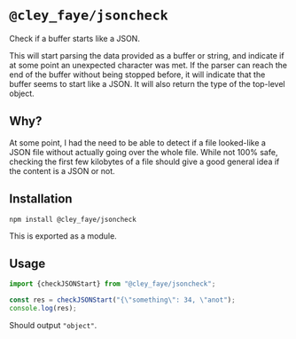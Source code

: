`@cley_faye/jsoncheck`
=====================
Check if a buffer starts like a JSON.

This will start parsing the data provided as a buffer or string, and indicate if at some point an
unexpected character was met.
If the parser can reach the end of the buffer without being stopped before, it will indicate that
the buffer seems to start like a JSON.
It will also return the type of the top-level object.

Why?
----
At some point, I had the need to be able to detect if a file looked-like a JSON file without
actually going over the whole file.
While not 100% safe, checking the first few kilobytes of a file should give a good general idea if
the content is a JSON or not.

Installation
------------

```shell
npm install @cley_faye/jsoncheck
```

This is exported as a module.

Usage
-----

```JavaScript
import {checkJSONStart} from "@cley_faye/jsoncheck";

const res = checkJSONStart("{\"something\": 34, \"anot");
console.log(res);
```

Should output `"object"`.
